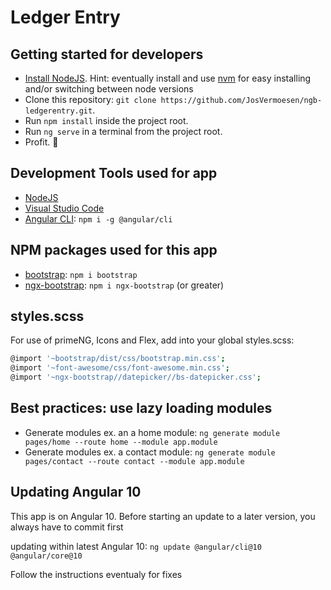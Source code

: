 # Ledger Entry

## Getting started for developers

- [Install NodeJS](https://nodejs.org/). Hint: eventually install and use [nvm](https://medium.com/@Joachim8675309/installing-node-js-with-nvm-4dc469c977d9) for easy installing and/or switching between node versions
- Clone this repository: `git clone https://github.com/JosVermoesen/ngb-ledgerentry.git`.
- Run `npm install` inside the project root.
- Run `ng serve` in a terminal from the project root.
- Profit. :tada:

## Development Tools used for app

- [NodeJS](https://nodejs.org/)
- [Visual Studio Code](https://code.visualstudio.com/)
- [Angular CLI](https://www.npmjs.com/package/@angular/cli): `npm i -g @angular/cli`

## NPM packages used for this app

- [bootstrap](https://www.npmjs.com/package/bootstrap): `npm i bootstrap`
- [ngx-bootstrap](https://www.npmjs.com/package/ngx-bootstrap): `npm i ngx-bootstrap` (or greater)

## styles.scss

For use of primeNG, Icons and Flex, add into your global styles.scss:

```bash
@import '~bootstrap/dist/css/bootstrap.min.css';
@import '~font-awesome/css/font-awesome.min.css';
@import '~ngx-bootstrap//datepicker//bs-datepicker.css';
```

## Best practices: use lazy loading modules

- Generate modules ex. an a home module: `ng generate module pages/home --route home --module app.module`
- Generate modules ex. a contact module: `ng generate module pages/contact --route contact --module app.module`

## Updating Angular 10

This app is on Angular 10.
Before starting an update to a later version, you always have to commit first

updating within latest Angular 10:
`ng update @angular/cli@10 @angular/core@10`

Follow the instructions eventualy for fixes
